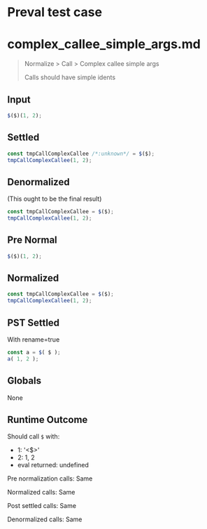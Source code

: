 # Preval test case

# complex_callee_simple_args.md

> Normalize > Call > Complex callee simple args
>
> Calls should have simple idents

## Input

`````js filename=intro
$($)(1, 2);
`````

## Settled


`````js filename=intro
const tmpCallComplexCallee /*:unknown*/ = $($);
tmpCallComplexCallee(1, 2);
`````

## Denormalized
(This ought to be the final result)

`````js filename=intro
const tmpCallComplexCallee = $($);
tmpCallComplexCallee(1, 2);
`````

## Pre Normal


`````js filename=intro
$($)(1, 2);
`````

## Normalized


`````js filename=intro
const tmpCallComplexCallee = $($);
tmpCallComplexCallee(1, 2);
`````

## PST Settled
With rename=true

`````js filename=intro
const a = $( $ );
a( 1, 2 );
`````

## Globals

None

## Runtime Outcome

Should call `$` with:
 - 1: '<$>'
 - 2: 1, 2
 - eval returned: undefined

Pre normalization calls: Same

Normalized calls: Same

Post settled calls: Same

Denormalized calls: Same
